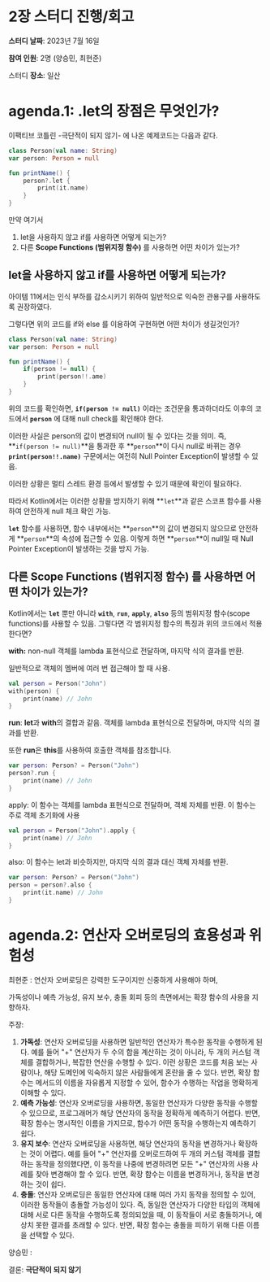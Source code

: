 # 2장 스터디 진행/회고

**스터디 날짜**: 2023년 7월 16일

**참여 인원**: 2명 (양승민, 최현준)

스터디 **장소**: 일산

# agenda.1: .let의 장점은 무엇인가?

이팩티브 코틀린 -극단적이 되지 않기- 에 나온 예제코드는 다음과 같다.

```kotlin
class Person(val name: String)
var person: Person = null

fun printName() {
	person?.let {
		print(it.name)
	}
}
```

만약 여기서 

1. let을 사용하지 않고 if를 사용하면 어떻게 되는가? 
2. 다른 **Scope Functions (범위지정 함수)** 를 사용하면 어떤 차이가 있는가?

## let을 사용하지 않고 if를 사용하면 어떻게 되는가?

아이템 11에서는 인식 부하를 감소시키기 위하여 일반적으로 익숙한 관용구를 사용하도록 권장하였다.

그렇다면 위의 코드를 if와 else 를 이용하여 구현하면 어떤 차이가 생길것인가?

```kotlin
class Person(val name: String)
var person: Person = null

fun printName() {
	if(person != null) {
		print(person!!.ame)
	}
}
```

 위의 코드를 확인하면, **`if(person != null)`** 이라는 조건문을 통과하더라도 이후의 코드에서 **`person`** 에 대해 null check를 확인해야 한다. 

이러한 사실은 person의 값이 변경되어 null이 될 수 있다는 것을 의미. 즉, **`if(person != null)`**을 통과한 후 **`person`**이 다시 null로 바뀌는 경우 **`print(person!!.name)`** 구문에서는 여전히 Null Pointer Exception이 발생할 수 있음. 

이러한 상황은 멀티 스레드 환경 등에서 발생할 수 있기 때문에 확인이 필요하다.

따라서 Kotlin에서는 이러한 상황을 방지하기 위해 **`let`**과 같은 스코프 함수를 사용하여 안전하게 null 체크 확인 가능. 

**`let`** 함수를 사용하면, 함수 내부에서는 **`person`**의 값이 변경되지 않으므로 안전하게 **`person`**의 속성에 접근할 수 있음. 이렇게 하면 **`person`**이 null일 때 Null Pointer Exception이 발생하는 것을 방지 가능.

## 다른 **Scope Functions (범위지정 함수)** 를 사용하면 어떤 차이가 있는가?

Kotlin에서는 **`let`** 뿐만 아니라 **`with`**, **`run`**, **`apply`**, **`also`** 등의 범위지정 함수(scope functions)를 사용할 수 있음. 그렇다면 각 범위지정 함수의 특징과 위의 코드에서 적용한다면?

**with:** non-null 객체를 lambda 표현식으로 전달하며, 마지막 식의 결과를 반환. 

일반적으로 객체의 멤버에 여러 번 접근해야 할 때 사용.

```kotlin
val person = Person("John")
with(person) {
    print(name) // John
}
```

**run**: **let**과 **with**의 결합과 같음. 객체를 lambda 표현식으로 전달하며, 마지막 식의 결과를 반환. 

또한 **run**은 **this**를 사용하여 호출한 객체를 참조합니다.

```kotlin
var person: Person? = Person("John")
person?.run {
    print(name) // John
}
```

apply: 이 함수는 객체를 lambda 표현식으로 전달하며, 객체 자체를 반환. 이 함수는 주로 객체 초기화에 사용

```kotlin
val person = Person("John").apply {
    print(name) // John
}
```

also: 이 함수는 let과 비슷하지만, 마지막 식의 결과 대신 객체 자체를 반환.

```kotlin
var person: Person? = Person("John")
person = person?.also {
    print(it.name) // John
}
```

# agenda.2: 연산자 오버로딩의 효용성과 위험성

최현준 : 연산자 오버로딩은 강력한 도구이지만 신중하게 사용해야 하며, 

가독성이나 예측 가능성, 유지 보수, 충돌 회피 등의 측면에서는 확장 함수의 사용을 지향하자.

주장:

1. **가독성**: 연산자 오버로딩을 사용하면 일반적인 연산자가 특수한 동작을 수행하게 된다. 예를 들어 "+" 연산자가 두 수의 합을 계산하는 것이 아니라, 두 개의 커스텀 객체를 결합하거나, 복잡한 연산을 수행할 수 있다. 이런 상황은 코드를 처음 보는 사람이나, 해당 도메인에 익숙하지 않은 사람들에게 혼란을 줄 수 있다. 반면, 확장 함수는 메서드의 이름을 자유롭게 지정할 수 있어, 함수가 수행하는 작업을 명확하게 이해할 수 있다.
2. **예측 가능성**: 연산자 오버로딩을 사용하면, 동일한 연산자가 다양한 동작을 수행할 수 있으므로, 프로그래머가 해당 연산자의 동작을 정확하게 예측하기 어렵다. 반면, 확장 함수는 명시적인 이름을 가지므로, 함수가 어떤 동작을 수행하는지 예측하기 쉽다.
3. **유지 보수**: 연산자 오버로딩을 사용하면, 해당 연산자의 동작을 변경하거나 확장하는 것이 어렵다. 예를 들어 "+" 연산자를 오버로드하여 두 개의 커스텀 객체를 결합하는 동작을 정의했다면, 이 동작을 나중에 변경하려면 모든 "+" 연산자의 사용 사례를 찾아 변경해야 할 수 있다. 반면, 확장 함수는 이름을 변경하거나, 동작을 변경하는 것이 쉽다.
4. **충돌**: 연산자 오버로딩은 동일한 연산자에 대해 여러 가지 동작을 정의할 수 있어, 이러한 동작들이 충돌할 가능성이 있다. 즉, 동일한 연산자가 다양한 타입의 객체에 대해 서로 다른 동작을 수행하도록 정의되었을 때, 이 동작들이 서로 충돌하거나, 예상치 못한 결과를 초래할 수 있다. 반면, 확장 함수는 충돌을 피하기 위해 다른 이름을 선택할 수 있다.

양승민 :

결론: **극단적이 되지 않기**
